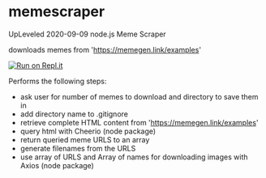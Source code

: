 # memescraper

UpLeveled 2020-09-09 node.js Meme Scraper

downloads memes from 'https://memegen.link/examples'

[![Run on Repl.it](https://repl.it/badge/github/thorinaboenke/memescraper)](https://repl.it/github/thorinaboenke/memescraper)

Performs the following steps:

- ask user for number of memes to download and directory to save them in
- add directory name to .gitignore
- retrieve complete HTML content from 'https://memegen.link/examples'
- query html with Cheerio (node package)
- return queried meme URLS to an array
- generate filenames from the URLS
- use array of URLS and Array of names for downloading images with Axios (node package)
